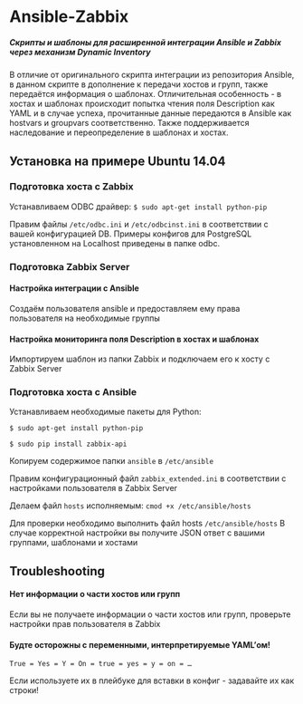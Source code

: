 # Ansible-Zabbix
##### Скрипты и шаблоны для расширенной интеграции Ansible и Zabbix через механизм Dynamic Inventory

В отличие от оригинального скрипта интеграции из репозитория Ansible, в данном скрипте в дополнение к передачи хостов и групп, также передаётся информация о шаблонах.
Отличительная особенность - в хостах и шаблонах происходит попытка чтения поля Description как YAML и в случае успеха, прочитанные данные передаются в Ansible как hostvars и groupvars соответственно.
Также поддерживается наследование и переопределение в шаблонах и хостах.

## Установка на примере Ubuntu 14.04
### Подготовка хоста с Zabbix
Устанавливаем ODBC драйвер:
`$ sudo apt-get install python-pip`

Правим файлы `/etc/odbc.ini` и `/etc/odbcinst.ini` в соответствии с вашей конфигурацией DB. Примеры конфигов для PostgreSQL установленном на Localhost приведены в папке odbc.

### Подготовка Zabbix Server
#### Настройка интеграции с Ansible
Создаём пользователя ansible и предоставляем ему права пользователя на необходимые группы
#### Настройка мониторинга поля Description в хостах и шаблонах
Импортируем шаблон из папки Zabbix и подключаем его к хосту с Zabbix Server

### Подготовка хоста с Ansible
Устанавливаем необходимые пакеты для Python:

`$ sudo apt-get install python-pip`

`$ sudo pip install zabbix-api`

Копируем содержимое папки `ansible` в `/etc/ansible`

Правим конфигурационный файл `zabbix_extended.ini` в соответствии с настройками пользователя в Zabbix Server

Делаем файл `hosts` исполняемым:
`cmod +x /etc/ansible/hosts`

Для проверки необходимо выполнить файл hosts
`/etc/ansible/hosts`
В случае корректной настройки вы получите JSON ответ с вашими группами, шаблонами и хостами

## Troubleshooting
#### Нет информации о части хостов или групп
Если вы не получаете информации о части хостов или групп, проверьте настройки прав пользователя в Zabbix

#### Будте осторожны с переменными, интерпретируемые YAML’ом!
`True = Yes = Y = On = true = yes = y = on = …`

Если используете их в плейбуке для вставки в конфиг - задавайте их как строки!
